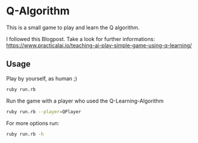 Q-Algorithm
===

This is a small game to play and learn the Q algorithm.

I followed this Blogpost. Take a look for further informations:
https://www.practicalai.io/teaching-ai-play-simple-game-using-q-learning/

## Usage

Play by yourself, as human ;)

```bash
ruby run.rb
```

Run the game with a player who used the Q-Learning-Algorithm

```bash
ruby run.rb --player=QPlayer
``` 

For more options run:

```bash
ruby run.rb -h
```
